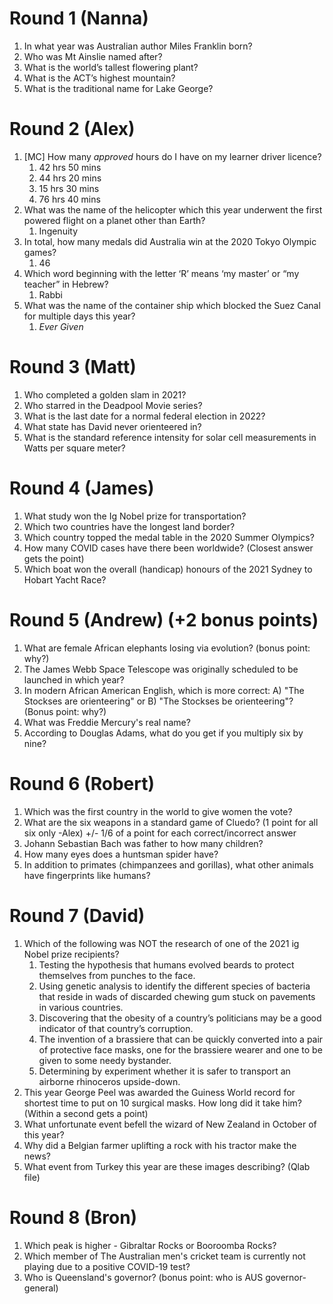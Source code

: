 # Round 1 (Nanna)
1. In what year was Australian author Miles Franklin born?
2. Who was Mt Ainslie named after?
3. What is the world’s tallest flowering plant?
4. What is the ACT’s highest mountain?
5. What is the traditional name for Lake George?

# Round 2 (Alex)
1. [MC] How many *approved* hours do I have on my learner driver licence? 
	1. 42 hrs 50 mins
	2. 44 hrs 20 mins
	3. 15 hrs 30 mins
	4. 76 hrs 40 mins
2. What was the name of the helicopter which this year underwent the first powered flight on a planet other than Earth?
	1. Ingenuity
3. In total, how many medals did Australia win at the 2020 Tokyo Olympic games?
	1. 46
4. Which word beginning with the letter ‘R’ means ‘my master’ or “my teacher” in Hebrew?
	1. Rabbi
5. What was the name of the container ship which blocked the Suez Canal for multiple days this year?
	1. *Ever Given*

# Round 3 (Matt)
1. Who completed a golden slam in 2021?
2. Who starred in the Deadpool Movie series?
3. What is the last date for a normal federal election in 2022?
4. What state has David never orienteered in?
5. What is the standard reference intensity for solar cell measurements in Watts per square meter?

# Round 4 (James)
1. What study won the Ig Nobel prize for transportation?
2. Which two countries have the longest land border?
3. Which country topped the medal table in the 2020 Summer Olympics?
4. How many COVID cases have there been worldwide? (Closest answer gets the point)
5. Which boat won the overall (handicap) honours of the 2021 Sydney to Hobart Yacht Race?

# Round 5 (Andrew) (+2 bonus points)
1. What are female African elephants losing via evolution? (bonus point: why?)
2. The James Webb Space Telescope was originally scheduled to be launched in which year?
3. In modern African American English, which is more correct: A) "The Stockses are orienteering" or B) "The Stockses be orienteering"? (Bonus point: why?)
4. What was Freddie Mercury's real name?
5. According to Douglas Adams, what do you get if you multiply six by nine?

# Round 6 (Robert)
1. Which was the first country in the world to give women the vote?
2. What are the six weapons in a standard game of Cluedo? (1 point for all six only -Alex) +/- 1/6 of a point for each correct/incorrect answer
3. Johann Sebastian Bach was father to how many children?
4. How many eyes does a huntsman spider have?
5. In addition to primates (chimpanzees and gorillas), what other animals have fingerprints like humans?

# Round 7 (David)
1. Which of the following was NOT the research of one of the 2021 ig Nobel prize recipients?
	1. Testing the hypothesis that humans evolved beards to protect themselves from punches to the face.
	2. Using genetic analysis to identify the different species of bacteria that reside in wads of discarded chewing gum stuck on pavements in various countries.
	3. Discovering that the obesity of a country’s politicians may be a good indicator of that country’s corruption.
	4. The invention of a brassiere that can be quickly converted into a pair of protective face masks, one for the brassiere wearer and one to be given to some needy bystander.
	5. Determining by experiment whether it is safer to transport an airborne rhinoceros upside-down.
2. This year George Peel was awarded the Guiness World record for shortest time to put on 10 surgical masks. How long did it take him? (Within a second gets a point)
3. What unfortunate event befell the wizard of New Zealand in October of this year?
4. Why did a Belgian farmer uplifting a rock with his tractor make the news?
5. What event from Turkey this year are these images describing? (Qlab file)

# Round 8 (Bron)
1. Which peak is higher - Gibraltar Rocks or Booroomba Rocks?
2. Which member of The Australian men's cricket team is currently not playing due to a positive COVID-19 test?
3. Who is Queensland's governor? (bonus point: who is AUS governor-general)
